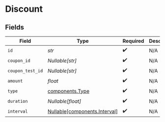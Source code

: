 # Discount


## Fields

| Field                                                                | Type                                                                 | Required                                                             | Description                                                          |
| -------------------------------------------------------------------- | -------------------------------------------------------------------- | -------------------------------------------------------------------- | -------------------------------------------------------------------- |
| `id`                                                                 | *str*                                                                | :heavy_check_mark:                                                   | N/A                                                                  |
| `coupon_id`                                                          | *Nullable[str]*                                                      | :heavy_check_mark:                                                   | N/A                                                                  |
| `coupon_test_id`                                                     | *Nullable[str]*                                                      | :heavy_check_mark:                                                   | N/A                                                                  |
| `amount`                                                             | *float*                                                              | :heavy_check_mark:                                                   | N/A                                                                  |
| `type`                                                               | [components.Type](../../models/components/type.md)                   | :heavy_check_mark:                                                   | N/A                                                                  |
| `duration`                                                           | *Nullable[float]*                                                    | :heavy_check_mark:                                                   | N/A                                                                  |
| `interval`                                                           | [Nullable[components.Interval]](../../models/components/interval.md) | :heavy_check_mark:                                                   | N/A                                                                  |